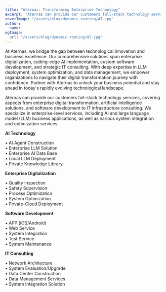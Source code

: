 ```yaml
---
title: "Aternas: Transforming Enterprise Technology"
excerpt: "Aternas can provide our customers full-stack technology services, covering aspects from enterprise digital transformation, artificial intelligence solutions, and software development to IT infrastructure consulting. We specialize in enterprise-level services, including AI and large language model (LLM) business applications, as well as various system integration and optimization services."
coverImage: "/assets/blog/dynamic-routing/AT.jpg"
author:
  name:  
ogImage:
  url: "/assets/blog/dynamic-routing/AT.jpg"
---
```


At Aternas, we bridge the gap between technological innovation and business excellence. Our comprehensive solutions span enterprise digitalization, cutting-edge AI implementation, custom software development, and strategic IT consulting. With deep expertise in LLM deployment, system optimization, and data management, we empower organizations to navigate their digital transformation journey with confidence. Partner with Aternas to unlock your business potential and stay ahead in today's rapidly evolving technological landscape.

Aternas can provide our customers full-stack technology services, covering aspects from enterprise digital transformation, artificial intelligence solutions, and software development to IT infrastructure consulting. We specialize in enterprise-level services, including AI and large language model (LLM) business applications, as well as various system integration and optimization services.

**AI Technology**

&#8226;  AI Agent Construction  
&#8226;  Enterprise LLM Solution  
&#8226;  Enterprise AI Data Base  
&#8226;  Local LLM Deployment  
&#8226;  Private Knowledge Library

**Enterprise Digitalization**

&#8226;  Quality Inspection  
&#8226;  Safety Supervision  
&#8226;  Process Optimization  
&#8226;  System Optimization  
&#8226;  Private-Cloud Deployment


**Software Development**

&#8226;  APP (iOS/Android)  
&#8226;  Web Service  
&#8226;  System Integration  
&#8226;  Test Service  
&#8226;  System Maintenance


**IT Consulting**

&#8226;  Network Architecture  
&#8226;  System Evaluation/Upgrade  
&#8226;  Data Center Construction  
&#8226;  Data Management Services  
&#8226;  System Integration Solution